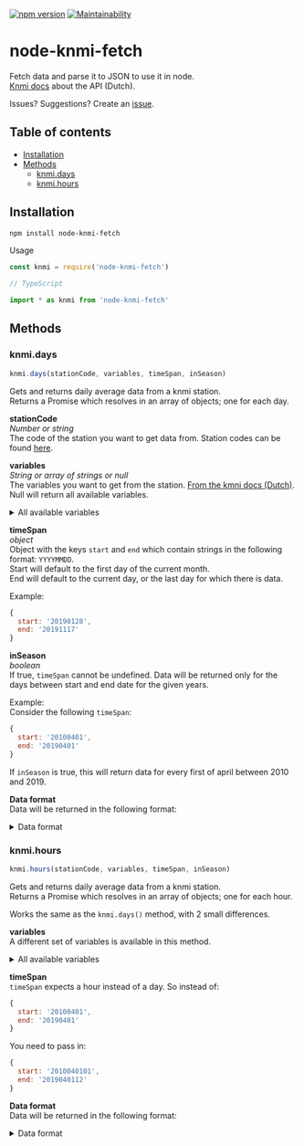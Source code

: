 [![npm version](https://badge.fury.io/js/node-knmi-fetch.svg)](https://badge.fury.io/js/node-knmi-fetch)
[![Maintainability](https://api.codeclimate.com/v1/badges/b577bf1f979962766be6/maintainability)](https://codeclimate.com/github/jeroentvb/node-knmi-fetch/maintainability)

# node-knmi-fetch
Fetch data and parse it to JSON to use it in node.  
[Knmi docs](https://www.knmi.nl/kennis-en-datacentrum/achtergrond/data-ophalen-vanuit-een-script) about the API (Dutch).

Issues? Suggestions? Create an [issue](https://github.com/jeroentvb/node-knmi-fetch/issues/new).

## Table of contents
* [Installation](#installation)
* [Methods](#methods)
  * [knmi.days](#knmi.days)
  * [knmi.hours](#knmi.hours)

## Installation
```sh
npm install node-knmi-fetch
```

Usage
```js
const knmi = require('node-knmi-fetch')

// TypeScript

import * as knmi from 'node-knmi-fetch' 
```

## Methods
### knmi.days
```js
knmi.days(stationCode, variables, timeSpan, inSeason)
```
Gets and returns daily average data from a knmi station.  
Returns a Promise which resolves in an array of objects; one for each day.

**stationCode**  
*Number or string*  
The code of the station you want to get data from. Station codes can be found [here](http://projects.knmi.nl/klimatologie/metadata/index.html).

**variables**  
*String or array of strings or null*  
The variables you want to get from the station. [From the kmni docs (Dutch)](https://www.knmi.nl/kennis-en-datacentrum/achtergrond/data-ophalen-vanuit-een-script).  
Null will return all available variables.

<details>
<summary>All available variables</summary>

You can also specify a collection of variables using the following identifiers:
```
WIND = DDVEC:FG:FHX:FHX:FX wind
TEMP = TG:TN:TX:T10N temperature
SUNR = SQ:SP:Q Sunshine duration and global radiation
PRCP = DR:RH:EV24 precipitation and potential evaporation
PRES = PG:PGX:PGN pressure at sea level
VICL = VVN:VVX:NG visibility and clouds
MSTR = UG:UX:UN humidity
ALL  = All variables
Default is ALL.
```

You can also specify individual variables.

```
# YYYYMMDD = Date (YYYY=year MM=month DD=day); 
# DDVEC    = Vector mean wind direction in degrees (360=north, 90=east, 180=south, 270=west, 0=calm/variable); 
# FHVEC    = Vector mean windspeed (in 0.1 m/s); 
# FG       = Daily mean windspeed (in 0.1 m/s); 
# FHX      = Maximum hourly mean windspeed (in 0.1 m/s); 
# FHXH     = Hourly division in which FHX was measured; 
# FHN      = Minimum hourly mean windspeed (in 0.1 m/s); 
# FHNH     = Hourly division in which FHN was measured; 
# FXX      = Maximum wind gust (in 0.1 m/s); 
# FXXH     = Hourly division in which FXX was measured; 
# TG       = Daily mean temperature in (0.1 degrees Celsius); 
# TN       = Minimum temperature (in 0.1 degrees Celsius); 
# TNH      = Hourly division in which TN was measured; 
# TX       = Maximum temperature (in 0.1 degrees Celsius); 
# TXH      = Hourly division in which TX was measured; 
# T10N     = Minimum temperature at 10 cm above surface (in 0.1 degrees Celsius); 
# T10NH    = 6-hourly division in which T10N was measured; 6=0-6 UT, 12=6-12 UT, 18=12-18 UT, 24=18-24 UT
# SQ       = Sunshine duration (in 0.1 hour) calculated from global radiation (-1 for <0.05 hour); 
# SP       = Percentage of maximum potential sunshine duration; 
# Q        = Global radiation (in J/cm2); 
# DR       = Precipitation duration (in 0.1 hour); 
# RH       = Daily precipitation amount (in 0.1 mm) (-1 for <0.05 mm); 
# RHX      = Maximum hourly precipitation amount (in 0.1 mm) (-1 for <0.05 mm); 
# RHXH     = Hourly division in which RHX was measured; 
# EV24     = Potential evapotranspiration (Makkink) (in 0.1 mm); 
# PG       = Daily mean sea level pressure (in 0.1 hPa) calculated from 24 hourly values; 
# PX       = Maximum hourly sea level pressure (in 0.1 hPa); 
# PXH      = Hourly division in which PX was measured; 
# PN       = Minimum hourly sea level pressure (in 0.1 hPa); 
# PNH      = Hourly division in which PN was measured; 
# VVN      = Minimum visibility; 0: <100 m, 1:100-200 m, 2:200-300 m,..., 49:4900-5000 m, 50:5-6 km, 56:6-7 km, 57:7-8 km,..., 79:29-30 km, 80:30-35 km, 81:35-40 km,..., 89: >70 km)
# VVNH     = Hourly division in which VVN was measured; 
# VVX      = Maximum visibility; 0: <100 m, 1:100-200 m, 2:200-300 m,..., 49:4900-5000 m, 50:5-6 km, 56:6-7 km, 57:7-8 km,..., 79:29-30 km, 80:30-35 km, 81:35-40 km,..., 89: >70 km)
# VVXH     = Hourly division in which VVX was measured; 
# NG       = Mean daily cloud cover (in octants, 9=sky invisible); 
# UG       = Daily mean relative atmospheric humidity (in percents); 
# UX       = Maximum relative atmospheric humidity (in percents); 
# UXH      = Hourly division in which UX was measured; 
# UN       = Minimum relative atmospheric humidity (in percents); 
# UNH      = Hourly division in which UN was measured; 
```

</details>

**timeSpan**  
*object*  
Object with the keys `start` and `end` which contain strings in the following format: `YYYYMMDD`.  
Start will default to the first day of the current month.  
End will default to the current day, or the last day for which there is data.  
  
Example:
```js
{
  start: '20190128',
  end: '20191117'
}
```
  
**inSeason**  
*boolean*  
If true, `timeSpan` cannot be undefined. Data will be returned only for the days between start and end date for the given years.  
  
Example:  
Consider the following `timeSpan`:
```js
{
  start: '20100401',
  end: '20190401'
}
```
If `inSeason` is true, this will return data for every first of april between 2010 and 2019.

**Data format**  
Data will be returned in the following format:  

<details>

<summary>Data format</summary>

```json
    "station": {
      "name": "BERKHOUT",
      "code": 249,
      "coordinates": {
        "lat": 52.644,
        "lng": 4.979
      },
      "altitude": -2.4
    },
    "data": [
      {
        "STN": "249",
        "YYYYMMDD": "20180101",
        "DDVEC": "229",
        "FHVEC": "63",
        "FG": "67",
        "FHX": "120",
        "FHXH": "2",
        "FHN": "20",
        "FHNH": "17",
        "FXX": "200",
        "FXXH": "3"
      }
    ]
  }
```
</details>

### knmi.hours
```js
knmi.hours(stationCode, variables, timeSpan, inSeason)
```
Gets and returns daily average data from a knmi station.  
Returns a Promise which resolves in an array of objects; one for each hour.  

Works the same as the `knmi.days()` method, with 2 small differences.

**variables**  
A different set of variables is available in this method.

<details>
<summary>All available variables</summary>

You can also specify a collection of variables using the following identifiers:
```
WIND = DD:FH:FF:FX     Wind
TEMP = T:T10N:TD       Temperatuur
SUNR = SQ:Q            Zonneschijnduur en globale straling
PRCP = DR:RH           Neerslag en potentiële verdamping
VICL = VV:N:U          Zicht, bewolking en relatieve vochtigheid
WEER = M:R:S:O:Y:WW    Weerverschijnselen, weertypen
ALL alle variabelen
```

You can also specify individual variables.

```
# YYYYMMDD = datum (YYYY=jaar,MM=maand,DD=dag); 
# HH       = tijd (HH=uur, UT.12 UT=13 MET, 14 MEZT. Uurvak 05 loopt van 04.00 UT tot 5.00 UT; 
# DD       = Windrichting (in graden) gemiddeld over de laatste 10 minuten van het afgelopen uur (360=noord, 90=oost, 180=zuid, 270=west, 0=windstil 990=veranderlijk. Zie http://www.knmi.nl/kennis-en-datacentrum/achtergrond/klimatologische-brochures-en-boeken; 
# FH       = Uurgemiddelde windsnelheid (in 0.1 m/s). Zie http://www.knmi.nl/kennis-en-datacentrum/achtergrond/klimatologische-brochures-en-boeken; 
# FF       = Windsnelheid (in 0.1 m/s) gemiddeld over de laatste 10 minuten van het afgelopen uur; 
# FX       = Hoogste windstoot (in 0.1 m/s) over het afgelopen uurvak; 
# T        = Temperatuur (in 0.1 graden Celsius) op 1.50 m hoogte tijdens de waarneming; 
# T10N     = Minimumtemperatuur (in 0.1 graden Celsius) op 10 cm hoogte in de afgelopen 6 uur; 
# TD       = Dauwpuntstemperatuur (in 0.1 graden Celsius) op 1.50 m hoogte tijdens de waarneming; 
# SQ       = Duur van de zonneschijn (in 0.1 uren) per uurvak, berekend uit globale straling  (-1 for <0.05 uur); 
# Q        = Globale straling (in J/cm2) per uurvak; 
# DR       = Duur van de neerslag (in 0.1 uur) per uurvak; 
# RH       = Uursom van de neerslag (in 0.1 mm) (-1 voor <0.05 mm); 
# P        = Luchtdruk (in 0.1 hPa) herleid naar zeeniveau, tijdens de waarneming; 
# VV       = Horizontaal zicht tijdens de waarneming (0=minder dan 100m, 1=100-200m, 2=200-300m,..., 49=4900-5000m, 50=5-6km, 56=6-7km, 57=7-8km, ..., 79=29-30km, 80=30-35km, 81=35-40km,..., 89=meer dan 70km); 
# N        = Bewolking (bedekkingsgraad van de bovenlucht in achtsten), tijdens de waarneming 9=bovenlucht onzichtbaar); 
# U        = Relatieve vochtigheid (in procenten) op 1.50 m hoogte tijdens de waarneming; 
# WW       = Weercode (00-99), visueel(WW) of automatisch(WaWa) waargenomen, voor het actuele weer of het weer in het afgelopen uur. Zie http://bibliotheek.knmi.nl/scholierenpdf/weercodes_Nederland; 
# IX       = Weercode indicator voor de wijze van waarnemen op een bemand of automatisch station (1=bemand gebruikmakend van code uit visuele waarnemingen, 2,3=bemand en weggelaten (geen belangrijk weersverschijnsel, geen gegevens), 4=automatisch en opgenomen (gebruikmakend van code uit visuele waarnemingen), 5,6=automatisch en weggelaten (geen belangrijk weersverschijnsel, geen gegevens), 7=automatisch gebruikmakend van code uit automatische waarnemingen); 
# M        = Mist 0=niet voorgekomen, 1=wel voorgekomen in het voorgaande uur en/of tijdens de waarneming; 
# R        = Regen 0=niet voorgekomen, 1=wel voorgekomen in het voorgaande uur en/of tijdens de waarneming; 
# S        = Sneeuw 0=niet voorgekomen, 1=wel voorgekomen in het voorgaande uur en/of tijdens de waarneming; 
# O        = Onweer 0=niet voorgekomen, 1=wel voorgekomen in het voorgaande uur en/of tijdens de waarneming; 
# Y        = IJsvorming 0=niet voorgekomen, 1=wel voorgekomen in het voorgaande uur en/of tijdens de waarneming;
```

</details>

**timeSpan**  
`timeSpan` expects a hour instead of a day. So instead of:
```js
{
  start: '20100401',
  end: '20190401'
}
```
You need to pass in:
```js
{
  start: '2010040101',
  end: '2019040112'
}
```

**Data format**  
Data will be returned in the following format:  

<details>

<summary>Data format</summary>

```json
    "station": {
      "name": "BERKHOUT",
      "code": 249,
      "coordinates": {
        "lat": 52.644,
        "lng": 4.979
      },
      "altitude": -2.4
    },
    "data": [
      {
        "STN": "249",
        "YYYYMMDD": "20180101",
        "DDVEC": "229",
        "FHVEC": "63",
        "FG": "67",
        "FHX": "120",
        "FHXH": "2",
        "FHN": "20",
        "FHNH": "17",
        "FXX": "200",
        "FXXH": "3"
      }
    ]
  }
```
</details>